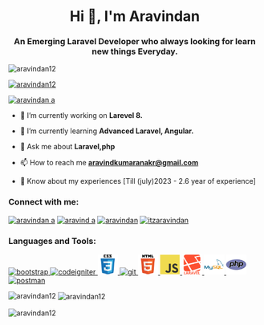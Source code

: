 <h1 align="center">Hi 👋, I'm Aravindan </h1>
<h3 align="center">An Emerging Laravel Developer who always looking for learn new things Everyday.</h3>

<p align="left"> <img src="https://komarev.com/ghpvc/?username=aravindan12&label=Profile%20views&color=0e75b6&style=flat" alt="aravindan12" /> </p>

<p align="left"> <a href="https://github.com/ryo-ma/github-profile-trophy"><img src="https://github-profile-trophy.vercel.app/?username=aravindan12" alt="aravindan12" /></a> </p>

<p align="left"> <a href="https://twitter.com/Aravind89430753" target="blank"><img src="https://img.shields.io/twitter/follow/Aravind89430753?logo=twitter&style=for-the-badge" alt="aravindan a" /></a> </p>

- 🔭 I’m currently working on **Larevel 8.**

- 🌱 I’m currently learning **Advanced Laravel, Angular.**

- 💬 Ask me about **Laravel,php**

- 📫 How to reach me **aravindkumaranakr@gmail.com**

- 📄 Know about my experiences [Till (july)2023 - 2.6 year of experience]

<h3 align="left">Connect with me:</h3>
<p align="left">
<a href="https://twitter.com/Aravind89430753" target="blank"><img align="center" src="https://icons8.com/icon/13963/twitter" alt="aravindan a" height="30" width="40" /></a>
<a href="https://www.linkedin.com/in/aravind-a-b77631200/" target="blank"><img align="center" src="https://icons8.com/icon/13930/linkedin" alt="aravind a" height="30" width="40" /></a>
<a href="https://stackoverflow.com/users/15704731/aravindan" target="blank"><img align="center" src="https://icons8.com/icon/YzbiF8mqg9Gz/stack-overflow" alt="aravindan" height="30" width="40" /></a>
<a href="https://www.instagram.com/itzaravindan/" target="blank"><img align="center" src="https://icons8.com/icon/32323/instagram" alt="itzaravindan" height="30" width="40" /></a>
</p>

<h3 align="left">Languages and Tools:</h3>
<p align="left"> <a href="https://getbootstrap.com" target="_blank" rel="noreferrer"> <img src="https://icons8.com/icon/84710/bootstrap" alt="bootstrap" width="40" height="40"/> </a> <a href="https://codeigniter.com" target="_blank" rel="noreferrer"> <img src="https://cdn.worldvectorlogo.com/logos/codeigniter.svg" alt="codeigniter" width="40" height="40"/> </a> <a href="https://github.com/Aravindan12/Aravindan12/assets/48437458/dbf6feda-e702-4c1f-8114-7cf712afeb37" target="_blank" rel="noreferrer"> <img src="https://raw.githubusercontent.com/devicons/devicon/master/icons/css3/css3-original-wordmark.svg" alt="css3" width="40" height="40"/> </a> <a href="https://git-scm.com/" target="_blank" rel="noreferrer"> <img src="https://www.vectorlogo.zone/logos/git-scm/git-scm-icon.svg" alt="git" width="40" height="40"/> </a> <a href="https://www.w3.org/html/" target="_blank" rel="noreferrer"> <img src="https://raw.githubusercontent.com/devicons/devicon/master/icons/html5/html5-original-wordmark.svg" alt="html5" width="40" height="40"/> </a> <a href="https://developer.mozilla.org/en-US/docs/Web/JavaScript" target="_blank" rel="noreferrer"> <img src="https://raw.githubusercontent.com/devicons/devicon/master/icons/javascript/javascript-original.svg" alt="javascript" width="40" height="40"/> </a> <a href="https://laravel.com/" target="_blank" rel="noreferrer"> <img src="https://raw.githubusercontent.com/devicons/devicon/master/icons/laravel/laravel-plain-wordmark.svg" alt="laravel" width="40" height="40"/> </a> <a href="https://www.mysql.com/" target="_blank" rel="noreferrer"> <img src="https://raw.githubusercontent.com/devicons/devicon/master/icons/mysql/mysql-original-wordmark.svg" alt="mysql" width="40" height="40"/> </a> <a href="https://www.php.net" target="_blank" rel="noreferrer"> <img src="https://raw.githubusercontent.com/devicons/devicon/master/icons/php/php-original.svg" alt="php" width="40" height="40"/> </a> <a href="https://postman.com" target="_blank" rel="noreferrer"> <img src="https://www.vectorlogo.zone/logos/getpostman/getpostman-icon.svg" alt="postman" width="40" height="40"/> </a> </p>

<p><img align="left" src="https://github-readme-stats.vercel.app/api/top-langs?username=aravindan12&show_icons=true&locale=en&layout=compact" alt="aravindan12" /></p>

<p>&nbsp;<img align="center" src="https://github-readme-stats.vercel.app/api?username=aravindan12&show_icons=true&locale=en" alt="aravindan12" /></p>

<p><img align="center" src="https://github-readme-streak-stats.herokuapp.com/?user=aravindan12&" alt="aravindan12" /></p>
